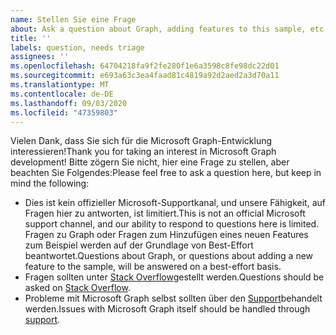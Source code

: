 ```yaml
---
name: Stellen Sie eine Frage
about: Ask a question about Graph, adding features to this sample, etc.
title: ''
labels: question, needs triage
assignees: ''
ms.openlocfilehash: 64704218fa9f2fe280f1e6a3598c8fe98dc22d01
ms.sourcegitcommit: e693a63c3ea4faad81c4819a92d2aed2a3d70a11
ms.translationtype: MT
ms.contentlocale: de-DE
ms.lasthandoff: 09/03/2020
ms.locfileid: "47359803"
---
```

<span data-ttu-id="a5c8a-102">Vielen Dank, dass Sie sich für die Microsoft Graph-Entwicklung interessieren!</span><span class="sxs-lookup"><span data-stu-id="a5c8a-102">Thank you for taking an interest in Microsoft Graph development!</span></span> <span data-ttu-id="a5c8a-103">Bitte zögern Sie nicht, hier eine Frage zu stellen, aber beachten Sie Folgendes:</span><span class="sxs-lookup"><span data-stu-id="a5c8a-103">Please feel free to ask a question here, but keep in mind the following:</span></span>

- <span data-ttu-id="a5c8a-104">Dies ist kein offizieller Microsoft-Supportkanal, und unsere Fähigkeit, auf Fragen hier zu antworten, ist limitiert.</span><span class="sxs-lookup"><span data-stu-id="a5c8a-104">This is not an official Microsoft support channel, and our ability to respond to questions here is limited.</span></span> <span data-ttu-id="a5c8a-105">Fragen zu Graph oder Fragen zum Hinzufügen eines neuen Features zum Beispiel werden auf der Grundlage von Best-Effort beantwortet.</span><span class="sxs-lookup"><span data-stu-id="a5c8a-105">Questions about Graph, or questions about adding a new feature to the sample, will be answered on a best-effort basis.</span></span>
- <span data-ttu-id="a5c8a-106">Fragen sollten unter [Stack Overflow](https://stackoverflow.com/questions/tagged/microsoft-graph)gestellt werden.</span><span class="sxs-lookup"><span data-stu-id="a5c8a-106">Questions should be asked on [Stack Overflow](https://stackoverflow.com/questions/tagged/microsoft-graph).</span></span>
- <span data-ttu-id="a5c8a-107">Probleme mit Microsoft Graph selbst sollten über den [Support](https://developer.microsoft.com/graph/support)behandelt werden.</span><span class="sxs-lookup"><span data-stu-id="a5c8a-107">Issues with Microsoft Graph itself should be handled through [support](https://developer.microsoft.com/graph/support).</span></span>
